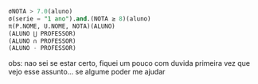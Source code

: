 ```sql
σNOTA > 7.0(aluno)
σ(serie = "1 ano").and.(NOTA ≥ 8)(aluno)
π(P.NOME, U.NOME, NOTA)(ALUNO)
(ALUNO ⋃ PROFESSOR)
(ALUNO ∩ PROFESSOR)
(ALUNO - PROFESSOR)
```
obs: nao sei se estar certo, fiquei um pouco com duvida primeira vez que vejo esse assunto... se algume poder me ajudar
